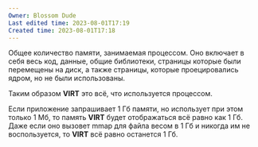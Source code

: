 ```yaml
---
Owner: Blossom Dude
Last edited time: 2023-08-01T17:19
Created time: 2023-08-01T17:18
---
```

Oбщее количество памяти, занимаемая процессом. Оно включает в себя весь код, данные, общие библиотеки, страницы которые были перемещены на диск, а также страницы, которые проецировались ядром, но не были использованы.

Таким образом **VIRT** это всё, что используется процессом.

Если приложение запрашивает 1 Гб памяти, но использует при этом только 1 Мб, то память **VIRT** будет отображаться всё равно как 1 Гб. Даже если оно вызовет mmap для файла весом в 1 Гб и никогда им не воспользуется, то **VIRT** всё равно останется 1 Гб.